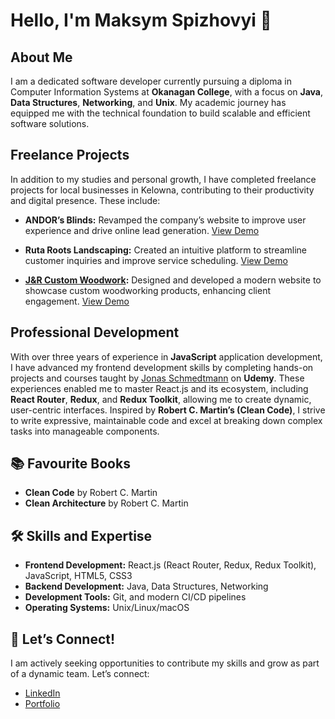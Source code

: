 # Hello, I'm Maksym Spizhovyi 👋

## About Me

I am a dedicated software developer currently pursuing a diploma in Computer Information Systems at **Okanagan College**, with a focus on **Java**, **Data Structures**, **Networking**, and **Unix**. My academic journey has equipped me with the technical foundation to build scalable and efficient software solutions.

## Freelance Projects

In addition to my studies and personal growth, I have completed freelance projects for local businesses in Kelowna, contributing to their productivity and digital presence. These include:

- **ANDOR’s Blinds:** Revamped the company’s website to improve user experience and drive online lead generation.
    [View Demo](#https://andorsblinds.ca)

- **Ruta Roots Landscaping:** Created an intuitive platform to streamline customer inquiries and improve service scheduling.
    [View Demo](#https://www.rutarootslandscaping.com)

- **[J&R Custom Woodwork](#https://jrcustomwoodwork.ca/):** Designed and developed a modern website to showcase custom woodworking products, enhancing client engagement.
    [View Demo](#https://www.rutarootslandscaping.com)

## Professional Development

With over three years of experience in **JavaScript** application development, I have advanced my frontend development skills by completing hands-on projects and courses taught by [Jonas Schmedtmann](https://www.udemy.com/user/jonasschmedtmann/) on **Udemy**. These experiences enabled me to master React.js and its ecosystem, including **React Router**, **Redux**, and **Redux Toolkit**, allowing me to create dynamic, user-centric interfaces. Inspired by **Robert C. Martin’s (Clean Code)**, I strive to write expressive, maintainable code and excel at breaking down complex tasks into manageable components.

## 📚 Favourite Books

- **Clean Code** by Robert C. Martin
- **Clean Architecture** by Robert C. Martin

## 🛠 Skills and Expertise

- **Frontend Development:** React.js (React Router, Redux, Redux Toolkit), JavaScript, HTML5, CSS3
- **Backend Development:** Java, Data Structures, Networking
- **Development Tools:** Git, and modern CI/CD pipelines
- **Operating Systems:** Unix/Linux/macOS

## 🚀 Let’s Connect!

I am actively seeking opportunities to contribute my skills and grow as part of a dynamic team. Let’s connect:

- [LinkedIn](https://linkedin.com/in/yourprofile)
- [Portfolio](https://yourportfolio.com)
